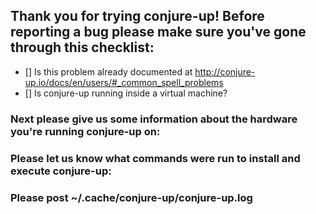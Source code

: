 ## Thank you for trying **conjure-up**! Before reporting a bug please make sure you've gone through this checklist:

- [] Is this problem already documented at http://conjure-up.io/docs/en/users/#_common_spell_problems
- [] Is conjure-up running inside a virtual machine?

### Next please give us some information about the hardware you're running conjure-up on:


### Please let us know what commands were run to install and execute conjure-up:

### Please post **~/.cache/conjure-up/conjure-up.log**
